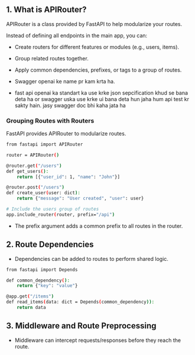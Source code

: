 

## 1. What is APIRouter?
APIRouter is a class provided by FastAPI to help modularize your routes.

Instead of defining all endpoints in the main app, you can:
* Create routers for different features or modules (e.g., users, items).
* Group related routes together.
* Apply common dependencies, prefixes, or tags to a group of routes.


* Swagger openai ke name pr kam krta ha.
* fast api openai ka standart ka use krke json sepcification khud se bana deta ha or swagger uska use krke
ui bana deta hun jaha hum api test kr sakty hain. jasy swagger doc bhi kaha jata ha

### Grouping Routes with Routers
FastAPI provides APIRouter to modularize routes.

```bash
from fastapi import APIRouter

router = APIRouter()

@router.get("/users")
def get_users():
    return [{"user_id": 1, "name": "John"}]

@router.post("/users")
def create_user(user: dict):
    return {"message": "User created", "user": user}

# Include the users group of routes
app.include_router(router, prefix="/api")
```
* The prefix argument adds a common prefix to all routes in the router.


## 2. Route Dependencies
* Dependencies can be added to routes to perform shared logic.

```bash
from fastapi import Depends

def common_dependency():
    return {"key": "value"}

@app.get("/items")
def read_items(data: dict = Depends(common_dependency)):
    return data
```

## 3. Middleware and Route Preprocessing
* Middleware can intercept requests/responses before they reach the route.




